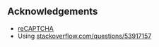 ## Acknowledgements
- [reCAPTCHA](https://www.google.com/recaptcha/api2/demo)
- Using [stackoverflow.com/questions/53917157](https://stackoverflow.com/questions/53917157/find-the-recaptcha-element-and-click-on-it-python-selenium/53917309#53917309)

